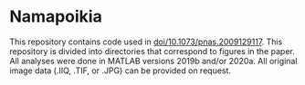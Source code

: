 # Namapoikia
This repository contains code used in [doi/10.1073/pnas.2009129117](https://www.pnas.org/content/early/2020/07/29/2009129117).
This repository is divided into directories that correspond to figures in the paper. All analyses were done in MATLAB versions 2019b and/or 2020a. 
All original image data (.IIQ, .TIF, or .JPG) can be provided on request.
